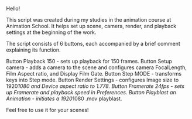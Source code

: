 Hello!

This script was created during my studies in the animation course at Animation School. It helps set up scene, camera, render, and playback settings at the beginning of the work.

The script consists of 6 buttons, each accompanied by a brief comment explaining its function.

Button Playback 150 - sets up playback for 150 frames.
Button Setup camera - adds a camera to the scene and configures camera FocalLength, Film Aspect ratio, and Display Film Gate.
Button Step MODE - transforms keys into Step mode.
Button Render Settings - configures Image size to 1920*1080 and Device aspect ratio to 1.778.
Button Framerate 24fps - sets up Framerate and playback speed in Preferences.
Button Playblast an Animation - initiates a 1920*1080 .mov playblast.

Feel free to use it for your scenes! 
